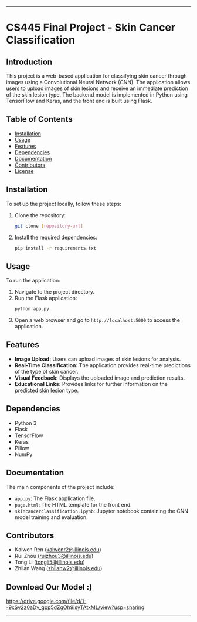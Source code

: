 
---

# CS445 Final Project - Skin Cancer Classification

## Introduction
This project is a web-based application for classifying skin cancer through images using a Convolutional Neural Network (CNN). The application allows users to upload images of skin lesions and receive an immediate prediction of the skin lesion type. The backend model is implemented in Python using TensorFlow and Keras, and the front end is built using Flask.

## Table of Contents
- [Installation](#installation)
- [Usage](#usage)
- [Features](#features)
- [Dependencies](#dependencies)
- [Documentation](#documentation)
- [Contributors](#contributors)
- [License](#license)

## Installation
To set up the project locally, follow these steps:
1. Clone the repository:
   ```bash
   git clone [repository-url]
   ```
2. Install the required dependencies:
   ```bash
   pip install -r requirements.txt
   ```

## Usage
To run the application:
1. Navigate to the project directory.
2. Run the Flask application:
   ```bash
   python app.py
   ```
3. Open a web browser and go to `http://localhost:5000` to access the application.

## Features
- **Image Upload:** Users can upload images of skin lesions for analysis.
- **Real-Time Classification:** The application provides real-time predictions of the type of skin cancer.
- **Visual Feedback:** Displays the uploaded image and prediction results.
- **Educational Links:** Provides links for further information on the predicted skin lesion type.

## Dependencies
- Python 3
- Flask
- TensorFlow
- Keras
- Pillow
- NumPy

## Documentation
The main components of the project include:
- `app.py`: The Flask application file.
- `page.html`: The HTML template for the front end.
- `skincancerclassification.ipynb`: Jupyter notebook containing the CNN model training and evaluation.

## Contributors
- Kaiwen Ren (kaiwenr2@illinois.edu)
- Rui Zhou (ruizhou3@illinois.edu)
- Tong Li (tongli5@illinois.edu)
- Zhilan Wang (zhilanw2@illinois.edu)

## Download Our Model :)
https://drive.google.com/file/d/1--9xSv2z0aDv_gpp5dZgOh9isyTAtxML/view?usp=sharing

---

